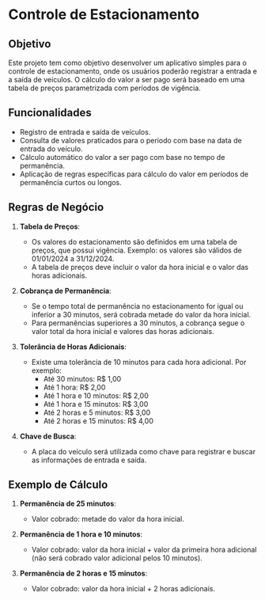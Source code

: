 # Controle de Estacionamento

## Objetivo

Este projeto tem como objetivo desenvolver um aplicativo simples para o controle de estacionamento, onde os usuários poderão registrar a entrada e a saída de veículos. O cálculo do valor a ser pago será baseado em uma tabela de preços parametrizada com períodos de vigência.

## Funcionalidades

- Registro de entrada e saída de veículos.
- Consulta de valores praticados para o período com base na data de entrada do veículo.
- Cálculo automático do valor a ser pago com base no tempo de permanência.
- Aplicação de regras específicas para cálculo do valor em períodos de permanência curtos ou longos.

## Regras de Negócio

1. **Tabela de Preços**:
   - Os valores do estacionamento são definidos em uma tabela de preços, que possui vigência. Exemplo: os valores são válidos de 01/01/2024 a 31/12/2024.
   - A tabela de preços deve incluir o valor da hora inicial e o valor das horas adicionais.
   
2. **Cobrança de Permanência**:
   - Se o tempo total de permanência no estacionamento for igual ou inferior a 30 minutos, será cobrada metade do valor da hora inicial.
   - Para permanências superiores a 30 minutos, a cobrança segue o valor total da hora inicial e valores das horas adicionais.

3. **Tolerância de Horas Adicionais**:
   - Existe uma tolerância de 10 minutos para cada hora adicional. Por exemplo:
     - Até 30 minutos: R$ 1,00
     - Até 1 hora: R$ 2,00
     - Até 1 hora e 10 minutos: R$ 2,00
     - Até 1 hora e 15 minutos: R$ 3,00
     - Até 2 horas e 5 minutos: R$ 3,00
     - Até 2 horas e 15 minutos: R$ 4,00

4. **Chave de Busca**:
   - A placa do veículo será utilizada como chave para registrar e buscar as informações de entrada e saída.

## Exemplo de Cálculo

1. **Permanência de 25 minutos**:
   - Valor cobrado: metade do valor da hora inicial.

2. **Permanência de 1 hora e 10 minutos**:
   - Valor cobrado: valor da hora inicial + valor da primeira hora adicional (não será cobrado valor adicional pelos 10 minutos).

3. **Permanência de 2 horas e 15 minutos**:
   - Valor cobrado: valor da hora inicial + 2 horas adicionais.

